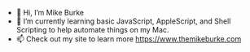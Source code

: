 - 👋 Hi, I’m Mike Burke
- 🌱 I’m currently learning basic JavaScript, AppleScript, and Shell Scripting to help automate things on my Mac.
- 📫 Check out my site to learn more https://www.themikeburke.com


<!---
themikeburke/themikeburke is a ✨ special ✨ repository because its `README.md` (this file) appears on your GitHub profile.
You can click the Preview link to take a look at your changes.
--->
